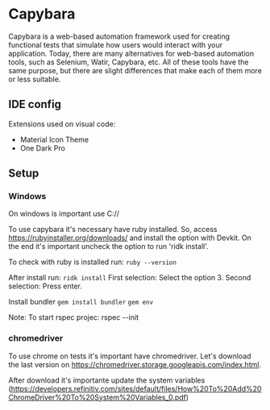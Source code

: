 # Capybara
Capybara is a web-based automation framework used for creating functional tests that simulate how users would interact with your application. Today, there are many alternatives for web-based automation tools, such as Selenium, Watir, Capybara, etc. All of these tools have the same purpose, but there are slight differences that make each of them more or less suitable.

## IDE config
Extensions used on visual code:
- Material Icon Theme
- One Dark Pro

## Setup 
### Windows
On windows is important use C://

To use capybara it's necessary have ruby installed. So, access https://rubyinstaller.org/downloads/ and install the option with Devkit. On the end it's important uncheck the option to run 'ridk install'.

To check with ruby is installed run:
```ruby --version```

After install run:
```ridk install```
First selection: Select the option 3.
Second selection: Press enter.

Install bundler
```gem install bundler```
```gem env```

Note: To start rspec projec: rspec --init

### chromedriver
To use chrome on tests it's important have chromedriver. Let's download the last version on https://chromedriver.storage.googleapis.com/index.html.

After download it's importante update the system variables (https://developers.refinitiv.com/sites/default/files/How%20To%20Add%20ChromeDriver%20To%20System%20Variables_0.pdf)